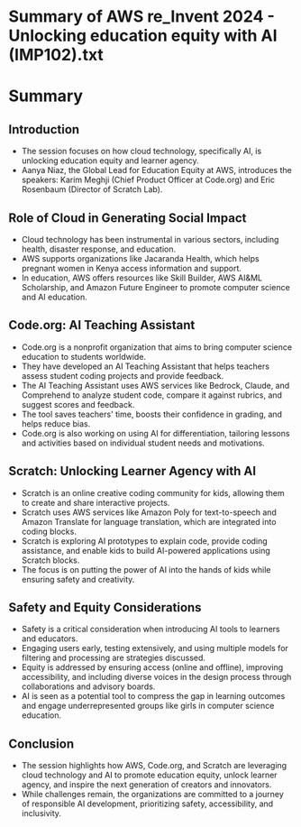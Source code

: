 # Summary of AWS re_Invent 2024 - Unlocking education equity with AI (IMP102).txt

# Summary

## Introduction

- The session focuses on how cloud technology, specifically AI, is unlocking education equity and learner agency.
- Aanya Niaz, the Global Lead for Education Equity at AWS, introduces the speakers: Karim Meghji (Chief Product Officer at Code.org) and Eric Rosenbaum (Director of Scratch Lab).

## Role of Cloud in Generating Social Impact

- Cloud technology has been instrumental in various sectors, including health, disaster response, and education.
- AWS supports organizations like Jacaranda Health, which helps pregnant women in Kenya access information and support.
- In education, AWS offers resources like Skill Builder, AWS AI&ML Scholarship, and Amazon Future Engineer to promote computer science and AI education.

## Code.org: AI Teaching Assistant

- Code.org is a nonprofit organization that aims to bring computer science education to students worldwide.
- They have developed an AI Teaching Assistant that helps teachers assess student coding projects and provide feedback.
- The AI Teaching Assistant uses AWS services like Bedrock, Claude, and Comprehend to analyze student code, compare it against rubrics, and suggest scores and feedback.
- The tool saves teachers' time, boosts their confidence in grading, and helps reduce bias.
- Code.org is also working on using AI for differentiation, tailoring lessons and activities based on individual student needs and motivations.

## Scratch: Unlocking Learner Agency with AI

- Scratch is an online creative coding community for kids, allowing them to create and share interactive projects.
- Scratch uses AWS services like Amazon Poly for text-to-speech and Amazon Translate for language translation, which are integrated into coding blocks.
- Scratch is exploring AI prototypes to explain code, provide coding assistance, and enable kids to build AI-powered applications using Scratch blocks.
- The focus is on putting the power of AI into the hands of kids while ensuring safety and creativity.

## Safety and Equity Considerations

- Safety is a critical consideration when introducing AI tools to learners and educators.
- Engaging users early, testing extensively, and using multiple models for filtering and processing are strategies discussed.
- Equity is addressed by ensuring access (online and offline), improving accessibility, and including diverse voices in the design process through collaborations and advisory boards.
- AI is seen as a potential tool to compress the gap in learning outcomes and engage underrepresented groups like girls in computer science education.

## Conclusion

- The session highlights how AWS, Code.org, and Scratch are leveraging cloud technology and AI to promote education equity, unlock learner agency, and inspire the next generation of creators and innovators.
- While challenges remain, the organizations are committed to a journey of responsible AI development, prioritizing safety, accessibility, and inclusivity.